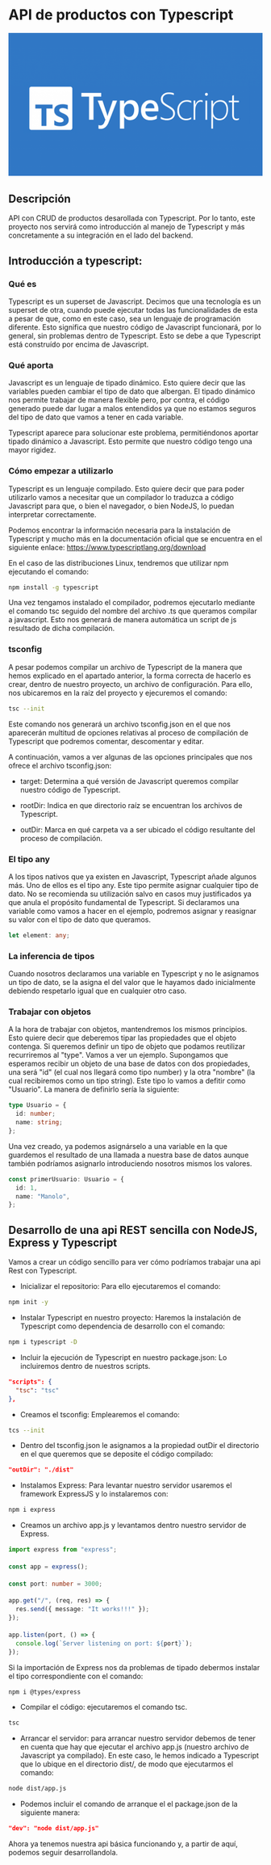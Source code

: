 # API de productos con Typescript

<img src="./images/typescript-logo.png" alt="typescript-logo" />

## Descripción

API con CRUD de productos desarollada con Typescript. Por lo tanto, este proyecto nos servirá como introducción al manejo de Typescript y más concretamente a su integración en el lado del backend.

## Introducción a typescript:

### Qué es

Typescript es un superset de Javascript. Decimos que una tecnología es un superset de otra, cuando puede ejecutar todas las funcionalidades de esta a pesar de que, como en este caso, sea un lenguaje de programación diferente. Esto significa que nuestro código de Javascript funcionará, por lo general, sin problemas dentro de Typescript.
Esto se debe a que Typescript está construído por encima de Javascript.

### Qué aporta

Javascript es un lenguaje de tipado dinámico. Esto quiere decir que las variables pueden cambiar el tipo de dato que albergan. El tipado dinámico nos permite trabajar de manera flexible pero, por contra, el código generado puede dar lugar a malos entendidos ya que no estamos seguros del tipo de dato que vamos a tener en cada variable.

Typescript aparece para solucionar este problema, permitiéndonos aportar tipado dinámico a Javascript. Esto permite que nuestro código tengo una mayor rigidez.

### Cómo empezar a utilizarlo

Typescript es un lenguaje compilado. Esto quiere decir que para poder utilizarlo vamos a necesitar que un compilador lo traduzca a código Javascript para que, o bien el navegador, o bien NodeJS, lo puedan interpretar correctamente.

Podemos encontrar la información necesaria para la instalación de Typescript y mucho más en la documentación oficial que se encuentra en el siguiente enlace: https://www.typescriptlang.org/download

En el caso de las distribuciones Linux, tendremos que utilizar npm ejecutando el comando:

```sh
npm install -g typescript
```

Una vez tengamos instalado el compilador, podremos ejecutarlo mediante el comando tsc seguido del nombre del archivo .ts que queramos compilar a javascript. Esto nos generará de manera automática un script de js resultado de dicha compilación.

### tsconfig

A pesar podemos compilar un archivo de Typescript de la manera que hemos explicado en el apartado anterior, la forma correcta de hacerlo es crear, dentro de nuestro proyecto, un archivo de configuración. Para ello, nos ubicaremos en la raíz del proyecto y ejecuremos el comando:

```sh
tsc --init
```

Este comando nos generará un archivo tsconfig.json en el que nos aparecerán multitud de opciones relativas al proceso de compilación de Typescript que podremos comentar, descomentar y editar.

A continuación, vamos a ver algunas de las opciones principales que nos ofrece el archivo tsconfig.json:

- target: Determina a qué versión de Javascript queremos compilar nuestro código de Typescript.

- rootDir: Indica en que directorio raíz se encuentran los archivos de Typescript.

- outDir: Marca en qué carpeta va a ser ubicado el código resultante del proceso de compilación.

### El tipo any

A los tipos nativos que ya existen en Javascript, Typescript añade algunos más. Uno de ellos es el tipo any. Este tipo permite asignar cualquier tipo de dato. No se recomienda su utilización salvo en casos muy justificados ya que anula el propósito fundamental de Typescript.
Si declaramos una variable como vamos a hacer en el ejemplo, podremos asignar y reasignar su valor con el tipo de dato que queramos.

```ts
let element: any;
```

### La inferencia de tipos

Cuando nosotros declaramos una variable en Typescript y no le asignamos un tipo de dato, se la asigna el del valor que le hayamos dado inicialmente debiendo respetarlo igual que en cualquier otro caso.

### Trabajar con objetos

A la hora de trabajar con objetos, mantendremos los mismos principios. Esto quiere decir que deberemos tipar las propiedades que el objeto contenga.
Si queremos definir un tipo de objeto que podamos reutilizar recurriremos al "type". Vamos a ver un ejemplo.
Supongamos que esperamos recibir un objeto de una base de datos con dos propiedades, una será "id" (el cual nos llegará como tipo number) y la otra "nombre" (la cual recibiremos como un tipo string). Este tipo lo vamos a defitir como "Usuario". La manera de definirlo sería la siguiente:

```ts
type Usuario = {
  id: number;
  name: string;
};
```

Una vez creado, ya podemos asignárselo a una variable en la que guardemos el resultado de una llamada a nuestra base de datos aunque también podríamos asignarlo introduciendo nosotros mismos los valores.

```ts
const primerUsuario: Usuario = {
  id: 1,
  name: "Manolo",
};
```

## Desarrollo de una api REST sencilla con NodeJS, Express y Typescript

Vamos a crear un código sencillo para ver cómo podríamos trabajar una api Rest con Typescript.

- Inicializar el repositorio: Para ello ejecutaremos el comando:

```sh
npm init -y
```

- Instalar Typescript en nuestro proyecto: Haremos la instalación de Typescript como dependencia de desarrollo con el comando:

```sh
npm i typescript -D
```

- Incluir la ejecución de Typescript en nuestro package.json: Lo incluiremos dentro de nuestros scripts.

```json
"scripts": {
  "tsc": "tsc"
},
```

- Creamos el tsconfig: Emplearemos el comando:

```sh
tcs --init
```

- Dentro del tsconfig.json le asignamos a la propiedad outDir el directorio en el que queremos que se deposite el código compilado:

```json
"outDir": "./dist"
```

- Instalamos Express: Para levantar nuestro servidor usaremos el framework ExpressJS y lo instalaremos con:

```sh
npm i express
```

- Creamos un archivo app.js y levantamos dentro nuestro servidor de Express.

```ts
import express from "express";

const app = express();

const port: number = 3000;

app.get("/", (req, res) => {
  res.send({ message: "It works!!!" });
});

app.listen(port, () => {
  console.log(`Server listening on port: ${port}`);
});
```

Si la importación de Express nos da problemas de tipado debermos instalar el tipo correspondiente con el comando:

```sh
npm i @types/express
```

- Compilar el código: ejecutaremos el comando tsc.

```sh
tsc
```

- Arrancar el servidor: para arrancar nuestro servidor debemos de tener en cuenta que hay que ejecutar el archivo app.js (nuestro archivo de Javascript ya compilado). En este caso, le hemos indicado a Typescript que lo ubique en el directorio dist/, de modo que ejecutarmos el comando:

```sh
node dist/app.js
```

- Podemos incluir el comando de arranque el el package.json de la siguiente manera:

```json
"dev": "node dist/app.js"
```

Ahora ya tenemos nuestra api básica funcionando y, a partir de aquí, podemos seguir desarrollandola.
